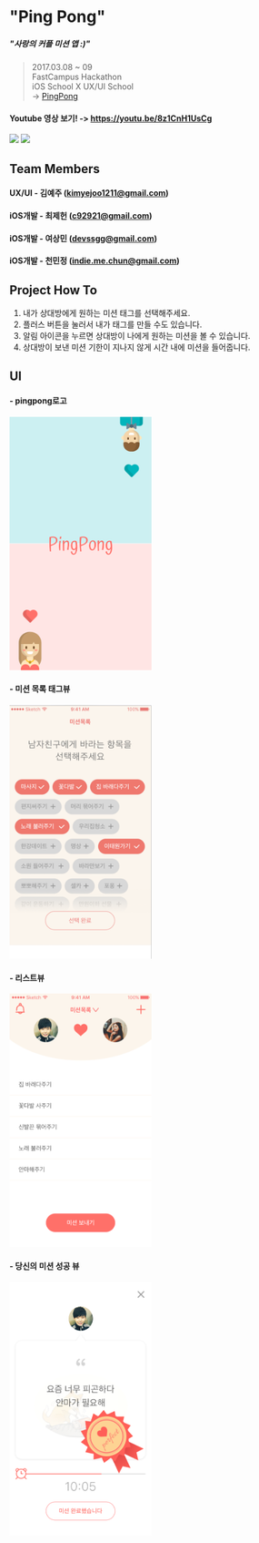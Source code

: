 # "Ping Pong"
##### "사랑의 커플 미션 앱 :)"


> 2017.03.08 ~ 09  
> FastCampus Hackathon   
> iOS School X UX/UI School  
> -> [PingPong](https://github.com/Jeheonjeol/CoupleMissionAPP/tree/master/PingPong)  

#### Youtube 영상 보기! -> https://youtu.be/8z1CnH1UsCg   
<img src="./img/pingpong.gif?raw=true" width="250"> <img src="./img/pingpong2.gif?raw=true" width="250">

## Team Members  
#### UX/UI - 김예주 (kimyejoo1211@gmail.com)  
#### iOS개발 - 최제헌 (c92921@gmail.com)  
#### iOS개발 - 여상민 (devssgg@gmail.com)  
#### iOS개발 - 천민정 (indie.me.chun@gmail.com)  


## Project How To
1. 내가 상대방에게 원하는 미션 태그를 선택해주세요.
2. 플러스 버튼을 눌러서 내가 태그를 만들 수도 있습니다.
3. 알림 아이콘을 누르면 상대방이 나에게 원하는 미션을 볼 수 있습니다.
4. 상대방이 보낸 미션 기한이 지나지 않게 시간 내에 미션을 들어줍니다.



## UI

#### - pingpong로고

<img src="./img/logo.png?raw=true" width="250">



#### - 미션 목록 태그뷰

<img src="./img/tag.png?raw=true" width="250">




#### - 리스트뷰

<img src="./img/list.png?raw=true" width="250">




#### - 당신의 미션 성공 뷰

<img src="./img/success.png?raw=true" width="250">









